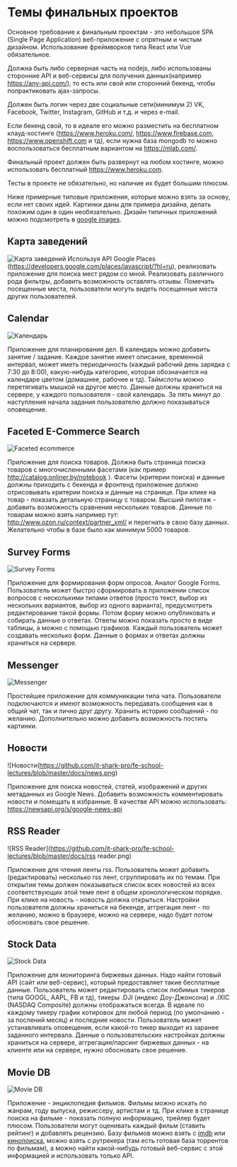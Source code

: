 # Темы финальных проектов
Основное требование к финальным проектам - это небольшое SPA (Single Page Application) веб-приложение с опрятным и чистым дизайном. Использование фреймворков типа React или Vue обязательное. 

Должна быть либо серверная часть на nodejs, либо использованы сторонние API и веб-сервисы для получения данных(например https://any-api.com/), то есть или свой или сторонний бекенд, чтобы попрактиковать ajax-запросы.

Должен быть логин через две социальные сети(минимум 2) VK, Facebook, Twitter, Instagram, GitHub и т.д. и через e-mail.

Если бекенд свой, то в идеале его можно разместить на бесплатном клауд-хостинге (https://www.heroku.com/, https://www.firebase.com,  https://www.openshift.com и тд), если нужна база mongodb то можно воспользоваться бесплатным вариантом на https://mlab.com/. 

Финальный проект должен быть развернут на любом хостинге, можно использовать бесплатный https://www.heroku.com. 

Тесты в проекте не обязательно, но наличие их будет большим плюсом.

Ниже примерные типовые приложения, которые можно взять за основу, если нет своих идей. Картинки даны для примера дизайна, делать похожим один в один необязательно. Дизайн типичных приложений можно подсмотреть в [google images](https://www.google.by/search?q=calendar+app+screenshot&tbm=isch).


## Карта заведений
![Карта заведений](https://github.com/it-shark-pro/fe-school-lectures/blob/master/docs/images/places.jpg)
Используя API Google Places (https://developers.google.com/places/javascript/?hl=ru), реализовать приложение для поиска мест рядом со мной. Реализовать различного рода фильтры, добавить возможность оставлять отзывы. Помечать посещенные места, пользователи могуть видеть посещенные места других пользователей. 

## Calendar
![Календарь](https://github.com/it-shark-pro/fe-school-lectures/blob/master/docs/images/calendar.jpg)

Приложение для планирования дел. В календарь можно добавить занятие / задание. Каждое занятие имеет описание, временной интервал, может иметь периодичность (каждый рабочий день зарядка с 7:30 до 8:00), какую-нибудь категорию, которая обозначается на календаре цветом (домашнее, рабочее и тд). Таймслоты можно перетягивать мышкой на другое место. Данные должны храниться на сервере, у каждого пользователя - свой календарь. За пять минут до наступления начала задания пользователю должно показываться оповещение.


## Faceted E-Commerce Search
![Faceted ecommerce](https://github.com/it-shark-pro/fe-school-lectures/blob/master/docs/ecommerce.jpg)

Приложение для поиска товаров. Должна быть страница поиска товаров с многочисленными фасетами (как пример http://catalog.onliner.by/notebook ). Фасеты (критерии поиска) и данные должны приходить с бекенда и фронтенд приложение должно отрисовывать критерии поиска и данные на странице. При клике на товар - показать детальную страницу с товаром. Высший пилотаж - добавить возможность сравнения нескольких товаров. Данные по товарам можно взять например тут: http://www.ozon.ru/context/partner_xml/ и перегнать в свою базу данных. Желательно чтобы в базе было как минимум 5000 товаров.


## Survey Forms
![Survey Forms](https://github.com/it-shark-pro/fe-school-lectures/blob/master/docs/forms.png)

Приложение для формирования форм опросов. Аналог Google Forms. Пользователь может быстро сформировать в приложении список вопросов с несколькими типами ответов (просто текст, выбор из нескольких вариантов, выбор из одного варианта), предусмотреть редактирование такой формы. Потом форму можно опубликовать и собирать данные о ответах. Ответы можно показать просто в виде таблицы, а можно с помощью графиков. Каждый пользователь может создавать несколько форм. Данные о формах и ответах должны храниться на сервере.


## Messenger
![Messenger](https://github.com/it-shark-pro/fe-school-lectures/blob/master/docs/messenger.png)

Простейшее приложение для коммуникации типа чата. Пользователи подключаются и имеют возможность передавать сообщения как в общий чат, так и лично друг другу. Хранить историю сообщений - по желанию. Дополнительно можно добавить возможность постить картинки.

## Новости
![Новости(https://github.com/it-shark-pro/fe-school-lectures/blob/master/docs/news.png)

Приложение для поиска новостей, статей, изображений и других метаданных из Google News. Добавить возможность комментировать новости и помещать в избранные. В качестве API можно использовать:
https://newsapi.org/s/google-news-api

## RSS Reader
![RSS Reader](https://github.com/it-shark-pro/fe-school-lectures/blob/master/docs/rss reader.png) 

Приложение для чтения ленты rss. Пользователь может добавить (редактировать) несколько rss лент, сгруппировать их по темам. При открытии темы должен показываться список всех новостей из всех соответствующих этой теме лент в общем хронологическом порядке. При клике на новость - новость должна открыться. Настройки пользователя должны храниться на бекенде, аггрегация лент - по желанию, можно в браузере, можно на сервере, надо будет потом обосновать свое решение.


## Stock Data
![Stock Data](https://github.com/it-shark-pro/fe-school-lectures/blob/master/docs/stock.png)

Приложение для мониторинга биржевых данных. Надо найти готовый API (сайт или веб-сервис), который предоставляет такие бесплатные данные. Пользователь может редактировать список любимых тикеров (типа GOOGL, AAPL, FB и тд), тикеры .DJI (индекс Доу-Джонсона) и .IXIC (NASDAQ Composite) должны отображаться всегда. В идеале по каждому тикеру график котировок для любой период (по умолчанию - за послений месяц) и последние новости.  Пользователь может устанавливать оповещения, если какой-то тикер выходит из заранее заданного интервала. 
Данные о пользовательских настройках должны храниться на сервере, аггрегация/парсинг биржевых данных - на клиенте или на сервере, нужно обосновать свое решение.


## Movie DB
![Movie DB](https://github.com/it-shark-pro/fe-school-lectures/blob/master/docs/movie.png)

Приложение - энциклопедия фильмов. Фильмы можно искать по жанрам, году выпуска, режиссеру, артистам и тд. При клике в странице поиска на фильме - показать полную информацию, трейлер будет плюсом. Пользователи могут оценивать каждый фильм (ставить рейтинг) и добавлять рецензию. Базу фильмов можно взять с [imdb](http://www.imdb.com/interfaces) или [кинопоиска](http://kinopoisk.cf/), можно взять c рутрекера (там есть готовая база торрентов по фильмам), а можно найти какой-нибудь готовый веб-сервис с этой информацией и использовать только API.
